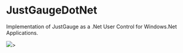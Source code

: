 # JustGaugeDotNet
Implementation of JustGauge as a .Net User Control for Windows.Net Applications.

<img src="https://lh4.googleusercontent.com/ZLB88bn2tvcCzutTe9arWVP5QQtnnIQuTQFXF_kldnAeKsJzkqIepLMFyIhtBqCUTspblw=s800">>
